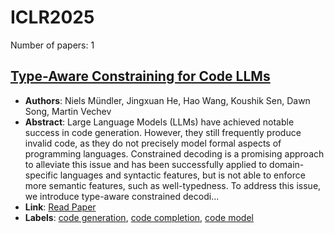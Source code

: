 # ICLR2025

Number of papers: 1

## [Type-Aware Constraining for Code LLMs](paper_1.md)
- **Authors**: Niels Mündler, Jingxuan He, Hao Wang, Koushik Sen, Dawn Song, Martin Vechev
- **Abstract**: Large Language Models (LLMs) have achieved notable success in code generation. However, they still frequently produce invalid code, as they do not precisely model formal aspects of programming languages. Constrained decoding is a promising approach to alleviate this issue and has been successfully applied to domain-specific languages and syntactic features, but is not able to enforce more semantic features, such as well-typedness. To address this issue, we introduce type-aware constrained decodi...
- **Link**: [Read Paper](https://openreview.net/forum?id=DNAapYMXkc)
- **Labels**: [code generation](../../labels/code_generation.md), [code completion](../../labels/code_completion.md), [code model](../../labels/code_model.md)
